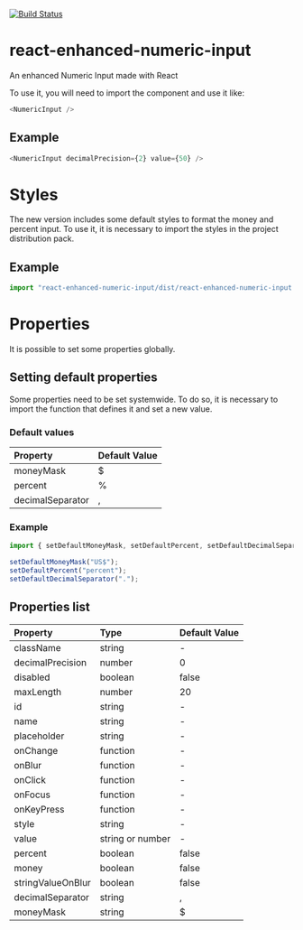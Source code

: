 [![Build Status](https://travis-ci.com/studiojms/react-enhanced-numeric-input.svg?branch=master)](https://travis-ci.com/studiojms/react-enhanced-numeric-input)

# react-enhanced-numeric-input

An enhanced Numeric Input made with React

To use it, you will need to import the component and use it like:

```js
<NumericInput />
```

## Example

```js
<NumericInput decimalPrecision={2} value={50} />
```

# Styles

The new version includes some default styles to format the money and percent input.
To use it, it is necessary to import the styles in the project distribution pack.

## Example

```js
import "react-enhanced-numeric-input/dist/react-enhanced-numeric-input.css";
```

# Properties

It is possible to set some properties globally.

## Setting default properties

Some properties need to be set systemwide. To do so, it is necessary to import the function that defines it and set a new value.

### Default values

| Property         | Default Value |
| :--------------- | :------------ |
| moneyMask        | \$            |
| percent          | %             |
| decimalSeparator | ,             |

### Example

```js
import { setDefaultMoneyMask, setDefaultPercent, setDefaultDecimalSeparator } from "react-enhanced-numeric-input";

setDefaultMoneyMask("US$");
setDefaultPercent("percent");
setDefaultDecimalSeparator(".");
```

## Properties list

| Property          | Type             | Default Value |
| :---------------- | :--------------- | :------------ |
| className         | string           | -             |
| decimalPrecision  | number           | 0             |
| disabled          | boolean          | false         |
| maxLength         | number           | 20            |
| id                | string           | -             |
| name              | string           | -             |
| placeholder       | string           | -             |
| onChange          | function         | -             |
| onBlur            | function         | -             |
| onClick           | function         | -             |
| onFocus           | function         | -             |
| onKeyPress        | function         | -             |
| style             | string           | -             |
| value             | string or number | -             |
| percent           | boolean          | false         |
| money             | boolean          | false         |
| stringValueOnBlur | boolean          | false         |
| decimalSeparator  | string           | ,             |
| moneyMask         | string           | \$            |
